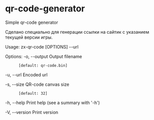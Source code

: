 # qr-code-generator
Simple qr-code generator

Сделано специально для генерации ссылки на сайтик с указанием текущей версии игры.

Usage: zx-qr-code [OPTIONS] --url <URL>

Options:
  -o, --output <FILE>
          Output filename
          
          [default: qr-code.bin]

  -u, --url <URL>
          Encoded url

  -s, --size <SIZE>
          QR-code canvas size
          
          [default: 32]

  -h, --help
          Print help (see a summary with '-h')

  -V, --version
          Print version

